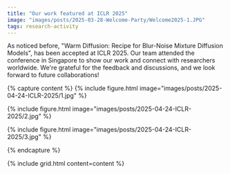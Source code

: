 ```yaml
---
title: "Our work featured at ICLR 2025"
image: "images/posts/2025-03-28-Welcome-Party/Welcome2025-1.JPG"
tags: research-activity
---
```

As noticed before, "Warm Diffusion: Recipe for Blur-Noise Mixture Diffusion Models", has been accepted at ICLR 2025. Our team attended the conference in Singapore to show our work and connect with researchers worldwide. We're grateful for the feedback and discussions, and we look forward to future collaborations!

{% capture content %}
  {%
    include figure.html
    image="images/posts/2025-04-24-ICLR-2025/1.jpg"
  %}

  {%
    include figure.html
    image="images/posts/2025-04-24-ICLR-2025/2.jpg"
  %}

  {%
    include figure.html
    image="images/posts/2025-04-24-ICLR-2025/3.jpg"
  %}

{% endcapture %}

{% include grid.html content=content %}